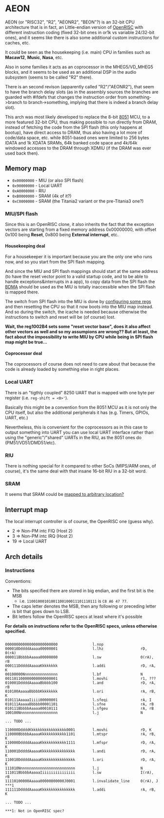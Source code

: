 # AEON

AEON (or "RISC32", "R2", "AEONR2", "BEON"?) is an 32-bit CPU architecture that is in fact, an Little-endian version of [OpenRISC](or1k.md)
with different instruction coding (fixed 32-bit ones in or1k vs variable 24/32-bit ones),
and it seems like there is also some additional custom instructions for caches, etc.

It could be seen as the housekeeping (i.e. main) CPU in families such as **Macaw12**, **Music**, **Nasa**, etc.

Also in some families it acts as an coprocessor in the MHEG5/VD_MHEG5 blocks,
and it seems to be used as an additional DSP in the audio subsystem (seems to be called "R2" there).

There is an second revison (apparently called "R2"/"AEONR2"), that seem to have the branch delay slots
(as in the assembly sources the branches are guarded with #ifdefs that changes the instruction order
from something->branch to branch->something, implying that there is indeed a branch delay slot).

This arch was most likely developed to replace the 8-bit [8051](8051.md) MCU, to a more featured 32-bit CPU,
thus making possible to run directly from DRAM, instead of fetching the code from the SPI flash (this only happens at bootup),
have direct access to DRAM, thus also having a lot more of code/data space, etc.
while 8051-based ones were limited to 256 bytes IDATA and 1k XDATA SRAMs, 64k banked code space and 
4k/64k windowed accesses to the DRAM through XDMIU (if the DRAM was ever used back then).

## Memory map

- `0x00000000` - MIU (or also SPI flash)
- `0x90000000` - Local UART
- `0xA0000000` - RIU
- `0xB0000000` - SRAM (4k of it?)
- `0xC0000000` - SRAM (the Titania2 variant or the pre-Titania3 one?)

### MIU/SPI flash

Since this is an OpenRISC clone, it also inherits the fact that the exception vectors are starting from a fixed memory address
0x00000000, with offset 0x100 being **Reset**, 0x800 being **External interrupt**, etc.

#### Housekeeping deal

For a housekeeper it is important because you are the only one who runs now, and so you start from the SPI flash mapping.

And since the MIU and SPI flash mappings should start at the same address (to have the reset vector point to a valid startup code, and to be able to handle exceptions&interrupts in a app),
to copy data from the SPI flash the [BDMA](/ip/bdma.md) should be used as the MIU is totally inaccessible when the SPI flash is mapped there.

The switch from SPI flash into the MIU is done by [configuring some regs](https://github.com/neuschaefer/mstar-mboot/blob/962e8b8258378dded694883a9f9acb7058d34631/sboot/src/macaw12/bootaeonsysinit.c#L155)
and then resetting the CPU so that it now boots into the MIU map instead. And so during the switch, the icache is needed because otherwise
the instructions to switch and reset will be (of course) lost.

**Wait, the reg1002B4 sets some "reset vector base", does it also affect other vectors as well and so my assumpions are wrong??
But at least, the fact about the impossibility to write MIU by CPU while being in SPI flash map might be true...**

#### Coprocessor deal

The coprocessors of course does not need to care about that because the code is already loaded by something else in right places.

### Local UART

There is an "tigthly coupled" 8250 UART that is mapped with one byte per register (i.e. `reg-shift = <0>'`).

Basically this might be a convention from the 8051 MCU as it is not only the CPU itself,
but also the additional peripherals it has (e.g. Timers, GPIOs, UART, etc.)

Nevertheless, this is convenient for the coprocessors as in this case to output something into UART you can use
local UART interface rather than using the "generic"/"shared" UARTs in the RIU, as the 8051 ones do (PM51/VD51/DMD51/etc).

### RIU

There is nothing special for it compared to other SoCs (MIPS/ARM ones, of course), it's the same deal with that insane 16-bit RIU in a 32-bit word.

### SRAM

It seems that SRAM could be [mapped to arbitrary location?](https://github.com/neuschaefer/mstar-mboot/blob/962e8b8258378dded694883a9f9acb7058d34631/sboot/src/macaw12/reset.S#L100)

## Interrupt map

The local interrupt controller is of course, the OpenRISC one (guess why).

- 2 => Non-PM intc FIQ (Host 2)
- 3 => Non-PM intc IRQ (Host 2)
- 19 => Local UART

## Arch details

### Instructions

Conventions:
-  The bits specified there are stored in big endian, and the first bit is the MSB
   -  i.e. `11001000101001100100011101110111` is `C8 A6 47 77`.
-  The caps letter denotes the MSB, then any following or preceding letter is bit that goes down to LSB.
-  Bit letters follow the OpenRISC specs at least where it's possible

**For details on instructions refer to the OpenRISC specs, unless otherwise specified.**

```

000000000000000000000000                l.nop
000010DddddAaaaa00000001                l.lhz                 rD, 0(rA)
000011BbbbbAaaaa00000000                l.sw                  0(rA), rB
000111DddddAaaaaKkkkkkkk                l.addi                rD, rA, K
00100000Nnnnnnnnnnnnnnnn                l.bf                  N
001101100000000000000001                l.movhi               r1, ???
010001DddddAaaaaBbbbb100                l.and                 rD, rA, rB
010100AaaaaBbbbbKkkkkkkk                l.ori                 rA, rB, K
010111AaaaaIiiii00000001                l.sfeqi               rA, I
010111AaaaaBbbbb00001101                l.sfne                rA, rB
010111BbbbbAaaaa00010111                l.sfgeu               rA, rB
100100Nnnnnnnnnnnnnnnnnn                l.j                   N

... TODO ...

110000DddddKkkkkkkkkkkkkkkkk0001        l.movhi               rD, K
110000BbbbbAaaaaKkkkkkkkkkkk1101        l.mtspr               rA, rB, K
110000DddddAaaaaKkkkkkkkkkkk1111        l.mfspr               rD, rA, K
110001DddddAaaaaKkkkkkkkkkkkkkkk        l.andi                rD, rA, K
110010DddddAaaaaKkkkkkkkkkkkkkkk        l.ori                 rD, rA, K
111010Nnnnnnnnnnnnnnnnnnnnnnnnnn        l.j                   N
111011BbbbbAaaaaIiiiiiiiiiiiiiii        l.sw                  I(rA), rB
11110100000Aaaaa00000000000J0001        l.invalidate_line     0(rA), J    ***1
111111DddddAaaaaKkkkkkkkkkkkkkkk        l.addi                rA, rB, K

... TODO ...

***1: Not in OpenRISC spec?

```
